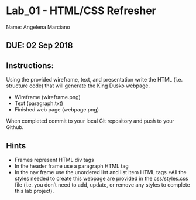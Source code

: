 # Lab_01 - HTML/CSS Refresher
Name: Angelena Marciano

## DUE: 02 Sep 2018

## Instructions:

Using the provided wireframe, text, and presentation write the HTML (i.e. structure code) that will generate the King Dusko webpage.

* Wireframe (wireframe.png)
* Text (paragraph.txt)
* Finished web page (webpage.png)

When completed commit to your local Git repository and push to your Github.

## Hints

* Frames represent HTML div tags
* In the header frame use a paragraph HTML tag
* In the nav frame use the unordered list and list item HTML tags
*All the styles needed to create this webpage are provided in the css/styles.css file (i.e. you don’t need to add, update, or remove any styles to complete this lab project).

